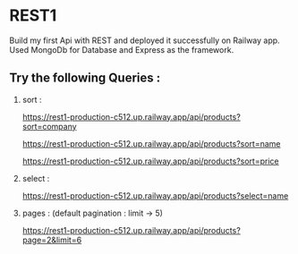 # REST1
  Build my first Api with REST and deployed it successfully on Railway app.
  Used MongoDb for Database and Express as the framework.

## Try the following Queries : 

1) sort :
   
   https://rest1-production-c512.up.railway.app/api/products?sort=company
  
   https://rest1-production-c512.up.railway.app/api/products?sort=name
  
   https://rest1-production-c512.up.railway.app/api/products?sort=price

  
3) select :
   
   https://rest1-production-c512.up.railway.app/api/products?select=name

   
5) pages : (default pagination : limit -> 5)
   
   https://rest1-production-c512.up.railway.app/api/products?page=2&limit=6
   
